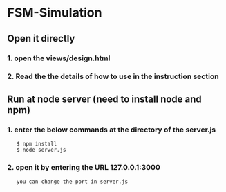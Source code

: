 # FSM-Simulation

## Open it directly

### 1. open the views/design.html

### 2. Read the the details of how to use in the instruction section

## Run at node server (need to install node and npm)

### 1. enter the below commands at the directory of the server.js

       $ npm install
       $ node server.js

### 2. open it by entering the URL 127.0.0.1:3000

       you can change the port in server.js
